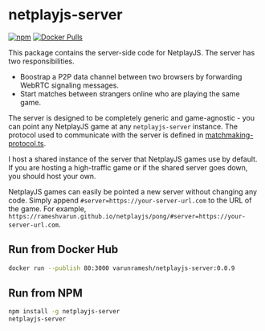 # netplayjs-server
[![npm](https://img.shields.io/npm/v/netplayjs-server)](https://www.npmjs.com/package/netplayjs-server)
[![Docker Pulls](https://img.shields.io/docker/pulls/varunramesh/netplayjs-server)](https://hub.docker.com/r/varunramesh/netplayjs-server)

This package contains the server-side code for NetplayJS. The server has two responsibilities.
- Boostrap a P2P data channel between two browsers by forwarding WebRTC signaling messages.
- Start matches between strangers online who are playing the same game.

The server is designed to be completely generic and game-agnostic - you can point any NetplayJS game at any `netplayjs-server` instance. The protocol used to communicate with the server is defined in [matchmaking-protocol.ts](https://github.com/rameshvarun/netplayjs/blob/master/netplayjs-common/matchmaking-protocol.ts).

I host a shared instance of the server that NetplayJS games use by default. If you are hosting a high-traffic game or if the shared server goes down, you should host your own.

NetplayJS games can easily be pointed a new server without changing any code. Simply append `#server=https://your-server-url.com` to the URL of the game. For example, `https://rameshvarun.github.io/netplayjs/pong/#server=https://your-server-url.com`.

## Run from Docker Hub
```bash
docker run --publish 80:3000 varunramesh/netplayjs-server:0.0.9
```

## Run from NPM
```bash
npm install -g netplayjs-server
netplayjs-server
```


